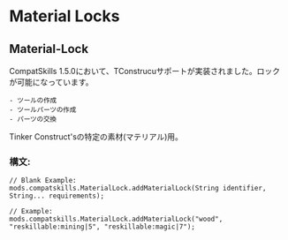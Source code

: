 # Material Locks

## Material-Lock

CompatSkills 1.5.0において、TConstrucuサポートが実装されました。ロックが可能になっています。

    - ツールの作成
    - ツールパーツの作成
    - パーツの交換
    

Tinker Construct'sの特定の素材(マテリアル)用。

### 構文:

    // Blank Example:
    mods.compatskills.MaterialLock.addMaterialLock(String identifier, String... requirements);
    
    // Example:
    mods.compatskills.MaterialLock.addMaterialLock("wood", "reskillable:mining|5", "reskillable:magic|7");